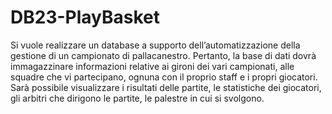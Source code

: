 # DB23-PlayBasket

Si vuole realizzare un database a supporto dell’automatizzazione della gestione di un campionato di pallacanestro. Pertanto, la base di dati dovrà immagazzinare informazioni relative ai gironi dei vari campionati, alle squadre che vi partecipano, ognuna con il proprio staff e i propri giocatori. Sarà possibile visualizzare i risultati delle partite, le statistiche dei giocatori, gli arbitri che dirigono le partite, le palestre in cui si svolgono.
